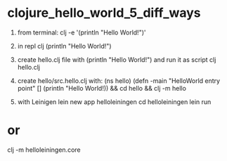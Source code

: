 # clojure_hello_world_5_diff_ways

1) from terminal:
  clj -e '(println "Hello World!")'

2) in repl
  clj
  (println "Hello World!")

3) create hello.clj file with (println "Hello World!") and run it as script
  clj hello.clj  

4) create hello/src.hello.clj with:
  (ns hello) 
  (defn -main "HelloWorld entry point"
    []
    (println "Hello World!)) 
  && cd hello && clj -m hello

5) with Leinigen
  lein new app helloleiningen
  cd helloleiningen
  lein run
  # or
  clj -m helloleiningen.core
